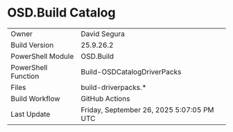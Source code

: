 ﻿# OSD.Build Catalog

| | |
|-|-|
| Owner | David Segura |
| Build Version | 25.9.26.2 |
| PowerShell Module | OSD.Build |
| PowerShell Function | Build-OSDCatalogDriverPacks |
| Files | build-driverpacks.* |
| Build Workflow | GitHub Actions |
| Last Update | Friday, September 26, 2025 5:07:05 PM UTC |
